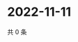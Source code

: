 # 2022-11-11

共 0 条

<!-- BEGIN WEIBO -->
<!-- 最后更新时间 Fri Nov 11 2022 20:35:47 GMT+0800 (China Standard Time) -->

<!-- END WEIBO -->
